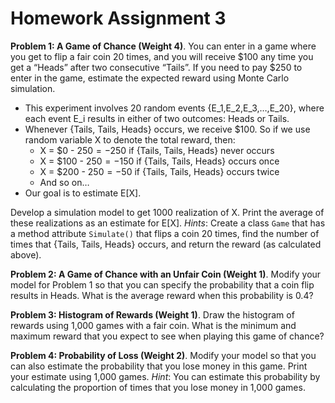 # Homework Assignment 3


**Problem 1: A Game of Chance (Weight 4)**. You can enter in a game where you get to flip a fair coin 20 times, 
and you will receive $100 any time you get a “Heads” after two consecutive “Tails”. 
If you need to pay $250 to enter in the game, estimate the expected reward using Monte Carlo simulation. 

- This experiment involves 20 random events {E_1,E_2,E_3,…,E_20}, where each event E_i results in 
either of two outcomes: Heads or Tails.
- Whenever {Tails, Tails, Heads} occurs, we receive $100. So if we use random variable X to denote the total reward, then: 
	- X = $0 - $250 = -$250 if {Tails, Tails, Heads} never occurs
	- X = $100 - $250 = -$150 if {Tails, Tails, Heads} occurs once
	- X = $200 - $250 = -$50 if {Tails, Tails, Heads} occurs twice
	- And so on… 
- Our goal is to estimate E[X]. 

	
Develop a simulation model to get 1000 realization of X. 
Print the average of these realizations as an estimate for E[X]. *Hints*: Create a class `Game` that has a method attribute 
`Simulate()` that flips a coin 20 times, find the number of times that {Tails, Tails, Heads} occurs, 
and return the reward (as calculated above). 

**Problem 2: A Game of Chance with an Unfair Coin (Weight 1)**. 
Modify your model for Problem 1 so that you can specify the probability that a 
coin flip results in Heads. What is the average reward when this probability is 0.4?

**Problem 3: Histogram of Rewards (Weight 1)**. 
Draw the histogram of rewards using 1,000 games with a fair coin. 
What is the minimum and maximum reward that you expect to see when playing this game of chance? 

**Problem 4: Probability of Loss (Weight 2)**. 
Modify your model so that you can also estimate the probability 
that you lose money in this game. 
Print your estimate using 1,000 games. *Hint*: You can estimate this probability 
by calculating the proportion of times that you lose money in 1,000 games. 

